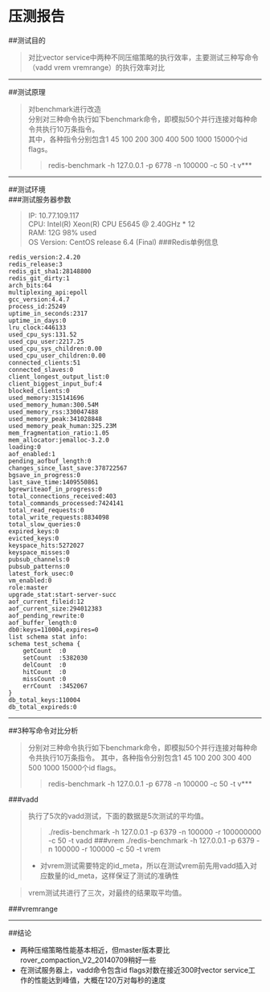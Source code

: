 压测报告
======
##测试目的
>对比vector service中两种不同压缩策略的执行效率，主要测试三种写命令（vadd vrem vremrange）的执行效率对比
****
##测试原理
>对benchmark进行改造  
>分别对三种命令执行如下benchmark命令，即模拟50个并行连接对每种命令共执行10万条指令。  
>其中，各种指令分别包含1 45 100 200 300 400 500 1000 15000个id flags。
>>redis-benchmark -h 127.0.0.1 -p 6778 -n 100000 -c 50 -t v***  
****
##测试环境  
###测试服务器参数
>IP: 10.77.109.117  
>CPU: Intel(R) Xeon(R) CPU E5645  @ 2.40GHz * 12  
>RAM: 12G 98% used  
>OS Version: CentOS release 6.4 (Final)
###Redis单例信息
```
redis_version:2.4.20
redis_release:3
redis_git_sha1:28148800
redis_git_dirty:1
arch_bits:64
multiplexing_api:epoll
gcc_version:4.4.7
process_id:25249
uptime_in_seconds:2317
uptime_in_days:0
lru_clock:446133
used_cpu_sys:131.52
used_cpu_user:2217.25
used_cpu_sys_children:0.00
used_cpu_user_children:0.00
connected_clients:51
connected_slaves:0
client_longest_output_list:0
client_biggest_input_buf:4
blocked_clients:0
used_memory:315141696
used_memory_human:300.54M
used_memory_rss:330047488
used_memory_peak:341028848
used_memory_peak_human:325.23M
mem_fragmentation_ratio:1.05
mem_allocator:jemalloc-3.2.0
loading:0
aof_enabled:1
pending_aofbuf_length:0
changes_since_last_save:378722567
bgsave_in_progress:0
last_save_time:1409550861
bgrewriteaof_in_progress:0
total_connections_received:403
total_commands_processed:7424141
total_read_requests:0
total_write_requests:8834098
total_slow_queries:0
expired_keys:0
evicted_keys:0
keyspace_hits:5272027
keyspace_misses:0
pubsub_channels:0
pubsub_patterns:0
latest_fork_usec:0
vm_enabled:0
role:master
upgrade_stat:start-server-succ
aof_current_fileid:12
aof_current_size:294012383
aof_pending_rewrite:0
aof_buffer_length:0
db0:keys=110004,expires=0
list schema stat info:
schema test_schema {
	getCount  :0 
	setCount  :5382030 
	delCount  :0 
	hitCount  :0 
	missCount :0 
	errCount  :3452067 
}
db_total_keys:110004
db_total_expireds:0

```
****
##3种写命令对比分析
>分别对三种命令执行如下benchmark命令，即模拟50个并行连接对每种命令共执行10万条指令。
>其中，各种指令分别包含1 45 100 200 300 400 500 1000 15000个id flags。
>>redis-benchmark -h 127.0.0.1 -p 6778 -n 100000 -c 50 -t v***  


###vadd
>执行了5次的vadd测试，下面的数据是5次测试的平均值。
>>./redis-benchmark -h 127.0.0.1 -p 6379 -n 100000 -r 100000000 -c 50 -t vadd
###vrem
./redis-benchmark -h 127.0.0.1 -p 6379 -n 100000 -r 100000 -c 50 -t vrem
>* 对vrem测试需要特定的id_meta，所以在测试vrem前先用vadd插入对应数量的id_meta，这样保证了测试的准确性

>vrem测试共进行了三次，对最终的结果取平均值。

###vremrange
****
##结论
* 两种压缩策略性能基本相近，但master版本要比rover_compaction_V2_20140709稍好一些  
* 在测试服务器上，vadd命令包含id flags对数在接近300时vector service工作的性能达到峰值，大概在120万对每秒的速度